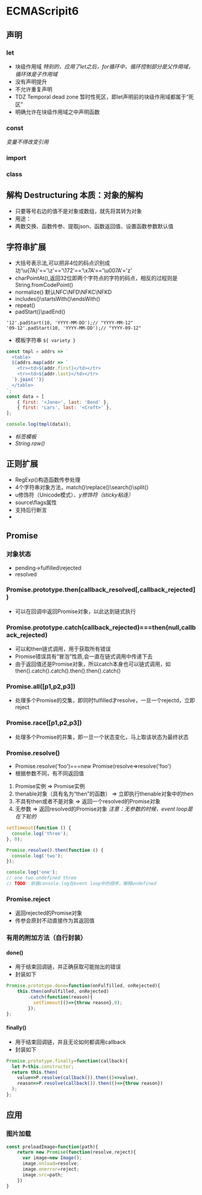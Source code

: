 # ECMAScripit6

## 声明
### let
- 块级作用域
*特别的，应用了let之后，for循环中，循环控制部分是父作用域，循环体是子作用域*
- 没有声明提升
- 不允许重复声明
- TDZ Temporal dead zone 暂时性死区，即let声明前的块级作用域都属于“死区”
- 明确允许在块级作用域之中声明函数

### const
*变量不得改变引用*

### import
### class

## 解构 Destructuring  本质：对象的解构
- 只要等号右边的值不是对象或数组，就先将其转为对象
- 用途：
- 两数交换、函数传参、提取json、函数返回值、设置函数参数默认值

## 字符串扩展
- 大括号表示法,可以把非4位的码点识别成功'\u{7A}'=='\z'=='\172'=='\x7A'=='\u007A'='z'
- charPointAt(),返回32位即两个字符点的字符的码点，相反的过程则是String.fromCodePoint()
- normalize() 默认NFC\NFD\NFKC\NFKD
- includes()\startsWith()\endsWith()
- repeat()
- padStart()\padEnd()
```
'12'.padStart(10, 'YYYY-MM-DD');// "YYYY-MM-12"
'09-12'.padStart(10, 'YYYY-MM-DD');// "YYYY-09-12"
```
- 模板字符串 ` ${ variety } `
```javascript
const tmpl = addrs => `
  <table>
  ${addrs.map(addr => `
    <tr><td>${addr.first}</td></tr>
    <tr><td>${addr.last}</td></tr>
  `).join('')}
  </table>
`;
const data = [
    { first: '<Jane>', last: 'Bond' },
    { first: 'Lars', last: '<Croft>' },
];

console.log(tmpl(data));
```
- *标签模板*
- *String.raw()*

## 正则扩展
- RegExp()构造函数传参处理
- 4个字符串对象方法，match()\replace()\search()\split()
- u修饰符（Unicode模式）、*y修饰符（sticky粘连）*
- source\flags属性
- 支持后行断言
- 


## Promise

### 对象状态
- pending->fulfilled\rejected
- resolved

### Promise.prototype.then(callback_resolved[,callback_rejected])
- 可以在回调中返回Promise对象，以此达到链式执行

### Promise.prototype.catch(callback_rejected)===then(null,callback_rejected)
- 可以和then链式调用，用于获取所有错误
- Promise错误具有“冒泡”性质,会一直在链式调用中传递下去
- 由于返回值还是Promise对象，所以catch本身也可以链式调用，如then().catch().catch().then().then().catch()

### Promise.all([p1,p2,p3])
- 处理多个Promise的交集，即同时fulfilled才resolve，一旦一个rejectd，立即reject

### Promise.race([p1,p2,p3])
- 处理多个Promise的并集，即一旦一个状态变化，马上取该状态为最终状态

### Promise.resolve()
- Promise.resolve('foo')===new Promise(resolve=>resolve('foo')
- 根据参数不同，有不同返回值
1. Promise实例 => Promise实例
2. thenable对象（具有名为“then”的函数） => 立即执行thenable对象中的then
3. 不具有then或者不是对象 => 返回一个resolved的Promise对象
4. 无参数 => 返回resolved的Promise对象
*注意：无参数的时候，event loop是在下轮的*
```javascript
setTimeout(function () {
  console.log('three');
}, 0);

Promise.resolve().then(function () {
  console.log('two');
});

console.log('one');
// one two undefined three
// TODO: 依据console.log在event loop中的顺序，解释undefined
```

### Promise.reject
- 返回rejected的Promise对象
- 传参会原封不动直接作为其返回值

### 有用的附加方法（自行封装）
#### done()
- 用于结束回调链，并正确获取可能抛出的错误
- 封装如下
```javascript
Promise.prototype.done=function(onFulfilled, onRejected){
    this.then(onFulfilled, onRejected)
        .catch(function(reason){
          setTimeout(()=>{throw reason},0);
        });
};
```
#### finally()
- 用于结束回调链，并且无论如何都调用callback
- 封装如下
```javascript
Promise.prototype.finally=function(callback){
  let P=this.constructor;
  return this.then(
    value=>P.resolve(callback()).then(()=>value),
    reason=>P.resolve(callback()).then(()=>{throw reason})
  );
};
```

## 应用
### 图片加载
```javascript
const preloadImage=function(path){
    return new Promise(function(resolve,reject){
      var image=new Image();
      image.onload=resolve;
      image.onerror=reject;
      image.src=path;
    })
}
```